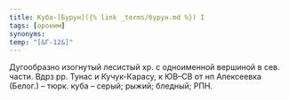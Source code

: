 ```yaml
---
title: Куба-[Бурун]({% link _terms/бурун.md %}) I
tags: [ороним]
synonyms:
temp: "[&Г-12&]"
---
```


Дугообразно изогнутый лесистый хр. с одноименной вершиной в сев. части. Вдрз рр.
Тунас и Кучук-Карасу, к ЮВ–СВ от нп Алексеевка (Белог.) – тюрк. куба – серый;
рыжий; бледный; РПН.

